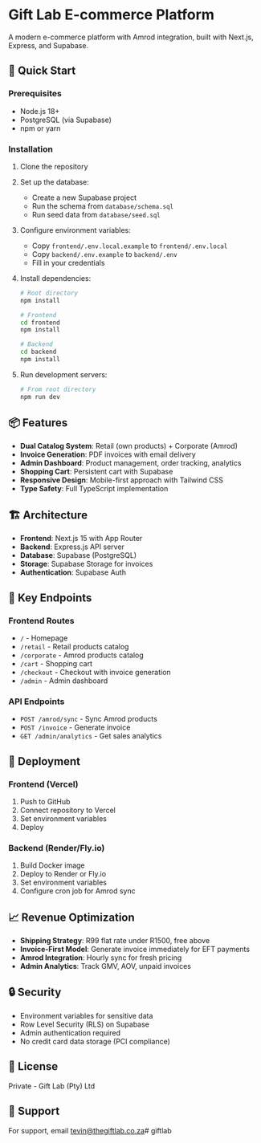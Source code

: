 # Gift Lab E-commerce Platform

A modern e-commerce platform with Amrod integration, built with Next.js, Express, and Supabase.

## 🚀 Quick Start

### Prerequisites
- Node.js 18+
- PostgreSQL (via Supabase)
- npm or yarn

### Installation

1. Clone the repository
2. Set up the database:
   - Create a new Supabase project
   - Run the schema from `database/schema.sql`
   - Run seed data from `database/seed.sql`

3. Configure environment variables:
   - Copy `frontend/.env.local.example` to `frontend/.env.local`
   - Copy `backend/.env.example` to `backend/.env`
   - Fill in your credentials

4. Install dependencies:
   ```bash
   # Root directory
   npm install

   # Frontend
   cd frontend
   npm install

   # Backend
   cd backend
   npm install
   ```

5. Run development servers:
   ```bash
   # From root directory
   npm run dev
   ```

## 📦 Features

- **Dual Catalog System**: Retail (own products) + Corporate (Amrod)
- **Invoice Generation**: PDF invoices with email delivery
- **Admin Dashboard**: Product management, order tracking, analytics
- **Shopping Cart**: Persistent cart with Supabase
- **Responsive Design**: Mobile-first approach with Tailwind CSS
- **Type Safety**: Full TypeScript implementation

## 🏗️ Architecture

- **Frontend**: Next.js 15 with App Router
- **Backend**: Express.js API server
- **Database**: Supabase (PostgreSQL)
- **Storage**: Supabase Storage for invoices
- **Authentication**: Supabase Auth

## 📱 Key Endpoints

### Frontend Routes
- `/` - Homepage
- `/retail` - Retail products catalog
- `/corporate` - Amrod products catalog
- `/cart` - Shopping cart
- `/checkout` - Checkout with invoice generation
- `/admin` - Admin dashboard

### API Endpoints
- `POST /amrod/sync` - Sync Amrod products
- `POST /invoice` - Generate invoice
- `GET /admin/analytics` - Get sales analytics

## 🚀 Deployment

### Frontend (Vercel)
1. Push to GitHub
2. Connect repository to Vercel
3. Set environment variables
4. Deploy

### Backend (Render/Fly.io)
1. Build Docker image
2. Deploy to Render or Fly.io
3. Set environment variables
4. Configure cron job for Amrod sync

## 📈 Revenue Optimization

- **Shipping Strategy**: R99 flat rate under R1500, free above
- **Invoice-First Model**: Generate invoice immediately for EFT payments
- **Amrod Integration**: Hourly sync for fresh pricing
- **Admin Analytics**: Track GMV, AOV, unpaid invoices

## 🔒 Security

- Environment variables for sensitive data
- Row Level Security (RLS) on Supabase
- Admin authentication required
- No credit card data storage (PCI compliance)

## 📝 License

Private - Gift Lab (Pty) Ltd

## 🤝 Support

For support, email tevin@thegiftlab.co.za#   g i f t l a b 
 
 
